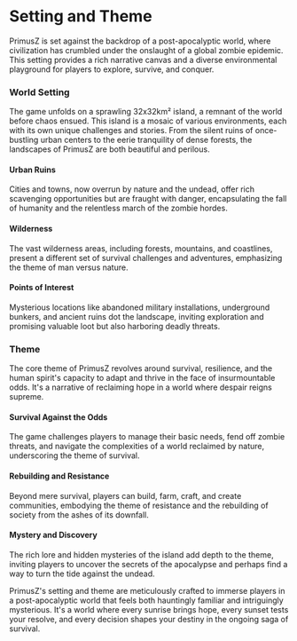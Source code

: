 # Setting and Theme

PrimusZ is set against the backdrop of a post-apocalyptic world, where civilization has crumbled under the onslaught of a global zombie epidemic. This setting provides a rich narrative canvas and a diverse environmental playground for players to explore, survive, and conquer.

### World Setting

The game unfolds on a sprawling 32x32km² island, a remnant of the world before chaos ensued. This island is a mosaic of various environments, each with its own unique challenges and stories. From the silent ruins of once-bustling urban centers to the eerie tranquility of dense forests, the landscapes of PrimusZ are both beautiful and perilous.

#### Urban Ruins

Cities and towns, now overrun by nature and the undead, offer rich scavenging opportunities but are fraught with danger, encapsulating the fall of humanity and the relentless march of the zombie hordes.

#### Wilderness

The vast wilderness areas, including forests, mountains, and coastlines, present a different set of survival challenges and adventures, emphasizing the theme of man versus nature.

#### Points of Interest

Mysterious locations like abandoned military installations, underground bunkers, and ancient ruins dot the landscape, inviting exploration and promising valuable loot but also harboring deadly threats.

### Theme

The core theme of PrimusZ revolves around survival, resilience, and the human spirit's capacity to adapt and thrive in the face of insurmountable odds. It's a narrative of reclaiming hope in a world where despair reigns supreme.

#### Survival Against the Odds

The game challenges players to manage their basic needs, fend off zombie threats, and navigate the complexities of a world reclaimed by nature, underscoring the theme of survival.

#### Rebuilding and Resistance

Beyond mere survival, players can build, farm, craft, and create communities, embodying the theme of resistance and the rebuilding of society from the ashes of its downfall.

#### Mystery and Discovery

The rich lore and hidden mysteries of the island add depth to the theme, inviting players to uncover the secrets of the apocalypse and perhaps find a way to turn the tide against the undead.

PrimusZ's setting and theme are meticulously crafted to immerse players in a post-apocalyptic world that feels both hauntingly familiar and intriguingly mysterious. It's a world where every sunrise brings hope, every sunset tests your resolve, and every decision shapes your destiny in the ongoing saga of survival.
